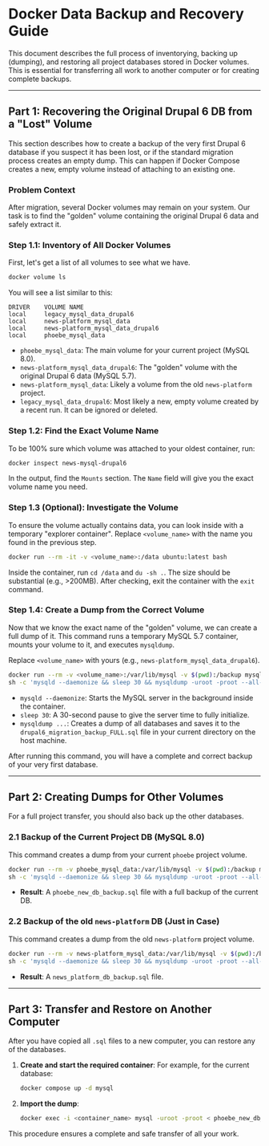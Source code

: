 # Docker Data Backup and Recovery Guide

This document describes the full process of inventorying, backing up (dumping), and restoring
all project databases stored in Docker volumes. This is essential for transferring all work
to another computer or for creating complete backups.

---

## Part 1: Recovering the Original Drupal 6 DB from a "Lost" Volume

This section describes how to create a backup of the very first Drupal 6 database if you suspect it has
been lost, or if the standard migration process creates an empty dump. This can happen if Docker Compose
creates a new, empty volume instead of attaching to an existing one.

### Problem Context

After migration, several Docker volumes may remain on your system. Our task is to find the "golden"
volume containing the original Drupal 6 data and safely extract it.

### Step 1.1: Inventory of All Docker Volumes

First, let's get a list of all volumes to see what we have.

```bash
docker volume ls
```

You will see a list similar to this:
```
DRIVER    VOLUME NAME
local     legacy_mysql_data_drupal6
local     news-platform_mysql_data
local     news-platform_mysql_data_drupal6
local     phoebe_mysql_data
```

- `phoebe_mysql_data`: The main volume for your current project (MySQL 8.0).
- `news-platform_mysql_data_drupal6`: The "golden" volume with the original Drupal 6 data (MySQL 5.7).
- `news-platform_mysql_data`: Likely a volume from the old `news-platform` project.
- `legacy_mysql_data_drupal6`: Most likely a new, empty volume created by a recent run. It can be ignored or deleted.

### Step 1.2: Find the Exact Volume Name

To be 100% sure which volume was attached to your oldest container, run:

```bash
docker inspect news-mysql-drupal6
```

In the output, find the `Mounts` section. The `Name` field will give you the exact volume name you need.

### Step 1.3 (Optional): Investigate the Volume

To ensure the volume actually contains data, you can look inside with a temporary "explorer container".
Replace `<volume_name>` with the name you found in the previous step.

```bash
docker run --rm -it -v <volume_name>:/data ubuntu:latest bash
```

Inside the container, run `cd /data` and `du -sh .`. The size should be substantial (e.g., >200MB).
After checking, exit the container with the `exit` command.

### Step 1.4: Create a Dump from the Correct Volume

Now that we know the exact name of the "golden" volume, we can create a full dump of it. This command
runs a temporary MySQL 5.7 container, mounts your volume to it, and executes `mysqldump`.

Replace `<volume_name>` with yours (e.g., `news-platform_mysql_data_drupal6`).

```bash
docker run --rm -v <volume_name>:/var/lib/mysql -v $(pwd):/backup mysql:5.7 \
sh -c 'mysqld --daemonize && sleep 30 && mysqldump -uroot -proot --all-databases > /backup/drupal6_migration_backup_FULL.sql'
```

- `mysqld --daemonize`: Starts the MySQL server in the background inside the container.
- `sleep 30`: A 30-second pause to give the server time to fully initialize.
- `mysqldump ...`: Creates a dump of all databases and saves it to the `drupal6_migration_backup_FULL.sql`
  file in your current directory on the host machine.

After running this command, you will have a complete and correct backup of your very first database.

---

## Part 2: Creating Dumps for Other Volumes

For a full project transfer, you should also back up the other databases.

### 2.1 Backup of the Current Project DB (MySQL 8.0)

This command creates a dump from your current `phoebe` project volume.

```bash
docker run --rm -v phoebe_mysql_data:/var/lib/mysql -v $(pwd):/backup mysql:8.0 \
sh -c 'mysqld --daemonize && sleep 30 && mysqldump -uroot -proot --all-databases > /backup/phoebe_new_db_backup.sql'
```

- **Result**: A `phoebe_new_db_backup.sql` file with a full backup of the current DB.

### 2.2 Backup of the old `news-platform` DB (Just in Case)

This command creates a dump from the old `news-platform` project volume.

```bash
docker run --rm -v news-platform_mysql_data:/var/lib/mysql -v $(pwd):/backup mysql:8.0 \
sh -c 'mysqld --daemonize && sleep 30 && mysqldump -uroot -proot --all-databases > /backup/news_platform_db_backup.sql'
```

- **Result**: A `news_platform_db_backup.sql` file.

---

## Part 3: Transfer and Restore on Another Computer

After you have copied all `.sql` files to a new computer, you can restore any of the databases.

1. **Create and start the required container**: For example, for the current database:
   ```bash
   docker compose up -d mysql
   ```

2. **Import the dump**:
   ```bash
   docker exec -i <container_name> mysql -uroot -proot < phoebe_new_db_backup.sql
   ```

This procedure ensures a complete and safe transfer of all your work.
